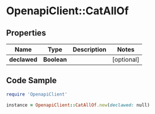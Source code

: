 # OpenapiClient::CatAllOf

## Properties

Name | Type | Description | Notes
------------ | ------------- | ------------- | -------------
**declawed** | **Boolean** |  | [optional] 

## Code Sample

```ruby
require 'OpenapiClient'

instance = OpenapiClient::CatAllOf.new(declawed: null)
```


